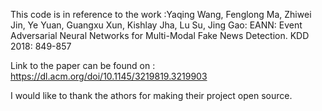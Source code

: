 This code is in reference to the work :Yaqing Wang, Fenglong Ma, Zhiwei Jin, Ye Yuan, Guangxu Xun, Kishlay Jha, Lu Su, Jing Gao:
EANN: Event Adversarial Neural Networks for Multi-Modal Fake News Detection. KDD 2018: 849-857

Link to the paper can be found on : https://dl.acm.org/doi/10.1145/3219819.3219903

I would like to thank the athors for making their project open source. 
